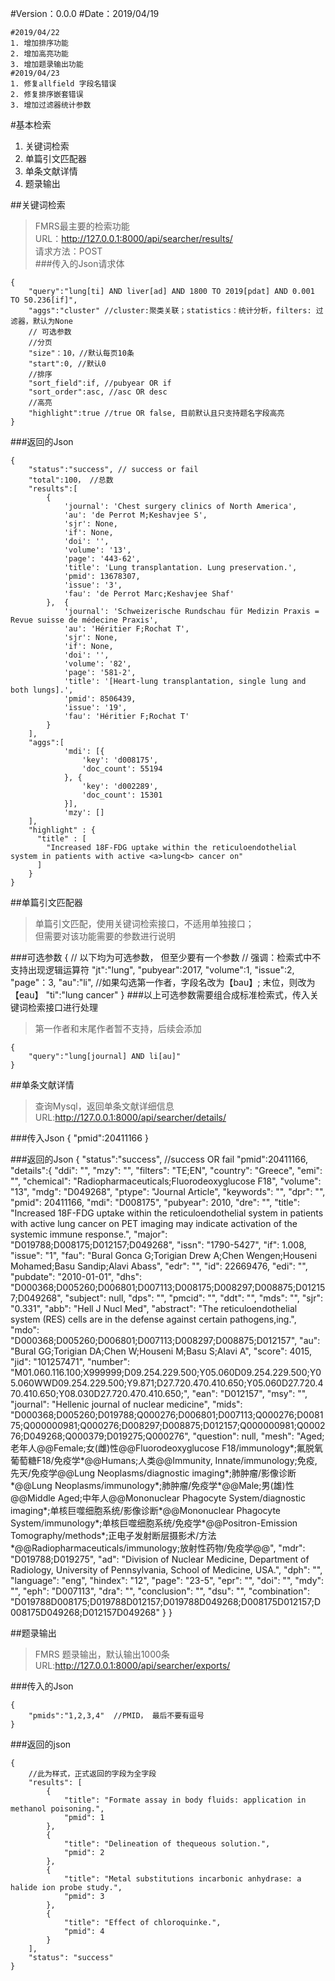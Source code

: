 #Version：0.0.0
#Date：2019/04/19

	#2019/04/22
	1. 增加排序功能
	2. 增加高亮功能
	3. 增加题录输出功能
	#2019/04/23
	1. 修复allfield 字段名错误
	2. 修复排序嵌套错误
	3. 增加过滤器统计参数


#基本检索
1. 关键词检索
2. 单篇引文匹配器
3. 单条文献详情
4. 题录输出

##关键词检索
>FMRS最主要的检索功能  
>URL：http://127.0.0.1:8000/api/searcher/results/  
>请求方法：POST  
###传入的Json请求体  

	{
		"query":"lung[ti] AND liver[ad] AND 1800 TO 2019[pdat] AND 0.001 TO 50.236[if]", 
		"aggs":"cluster" //cluster:聚类关联；statistics：统计分析，filters: 过滤器，默认为None
		// 可选参数
		//分页
		"size"：10，//默认每页10条
		"start":0, //默认0
		//排序
		"sort_field":if, //pubyear OR if
		"sort_order":asc, //asc OR desc 
		//高亮
		"highlight":true //true OR false, 目前默认且只支持题名字段高亮
	}

###返回的Json

	{
		"status":"success", // success or fail
		"total":100， //总数
		"results":[
			{
				'journal': 'Chest surgery clinics of North America',
				'au': 'de Perrot M;Keshavjee S',
				'sjr': None,
				'if': None,
				'doi': '',
				'volume': '13',
				'page': '443-62',
				'title': 'Lung transplantation. Lung preservation.',
				'pmid': 13678307,
				'issue': '3',
				'fau': 'de Perrot Marc;Keshavjee Shaf'
			},  {
				'journal': 'Schweizerische Rundschau für Medizin Praxis = Revue suisse de médecine Praxis',
				'au': 'Héritier F;Rochat T',
				'sjr': None,
				'if': None,
				'doi': '',
				'volume': '82',
				'page': '581-2',
				'title': '[Heart-lung transplantation, single lung and both lungs].',
				'pmid': 8506439,
				'issue': '19',
				'fau': 'Héritier F;Rochat T'
			}
		],
		"aggs":[
				'mdi': [{
					'key': 'd008175',
					'doc_count': 55194
				}, {
					'key': 'd002289',
					'doc_count': 15301
				}],
				'mzy': []
		],
        "highlight" : {
          "title" : [
            "Increased 18F-FDG uptake within the reticuloendothelial system in patients with active <a>lung<b> cancer on"
          ]
        }
	}

##单篇引文匹配器
>单篇引文匹配，使用关键词检索接口，不适用单独接口；  
>但需要对该功能需要的参数进行说明

###可选参数
	{
		// 以下均为可选参数， 但至少要有一个参数
		// 强调：检索式中不支持出现逻辑运算符
		"jt":"lung",
		"pubyear":2017,
		"volume":1,
		"issue":2,
		"page"：3,
		"au":"li", //如果勾选第一作者，字段名改为【bau】; 末位，则改为【eau】
		"ti":"lung cancer"
	}
###以上可选参数需要组合成标准检索式，传入关键词检索接口进行处理
>第一作者和末尾作者暂不支持，后续会添加

	{
		"query":"lung[journal] AND li[au]"
	}

##单条文献详情
>查询Mysql，返回单条文献详细信息
>URL:http://127.0.0.1:8000/api/searcher/details/  

###传入Json
	{
		"pmid":20411166
	}

###返回的Json
	{
		"status":"success", //success OR fail
		"pmid":20411166,
		"details":{
			"ddi": "",
			"mzy": "",
			"filters": "TE;EN",
			"country": "Greece",
			"emi": "",
			"chemical": "Radiopharmaceuticals;Fluorodeoxyglucose F18",
			"volume": "13",
			"mdg": "D049268",
			"ptype": "Journal Article",
			"keywords": "",
			"dpr": "",
			"pmid": 20411166,
			"mdi": "D008175",
			"pubyear": 2010,
			"dre": "",
			"title": "Increased 18F-FDG uptake within the reticuloendothelial system in patients with active lung cancer on PET imaging may indicate activation of the systemic immune response.",
			"major": "D019788;D008175;D012157;D049268",
			"issn": "1790-5427",
			"if": 1.008,
			"issue": "1",
			"fau": "Bural Gonca G;Torigian Drew A;Chen Wengen;Houseni Mohamed;Basu Sandip;Alavi Abass",
			"edr": "",
			"id": 22669476,
			"edi": "",
			"pubdate": "2010-01-01",
			"dhs": "D000368;D005260;D006801;D007113;D008175;D008297;D008875;D012157;D049268",
			"subject": null,
			"dps": "",
			"pmcid": "",
			"ddt": "",
			"mds": "",
			"sjr": "0.331",
			"abb": "Hell J Nucl Med",
			"abstract": "The reticuloendothelial system (RES) cells are in the defense against certain pathogens,ing.",
			"mdo": "D000368;D005260;D006801;D007113;D008297;D008875;D012157",
			"au": "Bural GG;Torigian DA;Chen W;Houseni M;Basu S;Alavi A",
			"score": 4015,
			"jid": "101257471",
			"number": "M01.060.116.100;X999999;D09.254.229.500;Y05.060D09.254.229.500;Y05.060WWD09.254.229.500;Y9.871;D27.720.470.410.650;Y05.060D27.720.470.410.650;Y08.030D27.720.470.410.650;",
			"ean": "D012157",
			"msy": "",
			"journal": "Hellenic journal of nuclear medicine",
			"mids": "D000368;D005260;D019788;Q000276;D006801;D007113;Q000276;D008175;Q000000981;Q000276;D008297;D008875;D012157;Q000000981;Q000276;D049268;Q000379;D019275;Q000276",
			"question": null,
			"mesh": "Aged;老年人@@Female;女(雌)性@@Fluorodeoxyglucose F18/immunology*;氟脱氧葡萄糖F18/免疫学*@@Humans;人类@@Immunity, Innate/immunology;免疫, 先天/免疫学@@Lung Neoplasms/diagnostic imaging*;肺肿瘤/影像诊断*@@Lung Neoplasms/immunology*;肺肿瘤/免疫学*@@Male;男(雄)性@@Middle Aged;中年人@@Mononuclear Phagocyte System/diagnostic imaging*;单核巨噬细胞系统/影像诊断*@@Mononuclear Phagocyte System/immunology*;单核巨噬细胞系统/免疫学*@@Positron-Emission Tomography/methods*;正电子发射断层摄影术/方法*@@Radiopharmaceuticals/immunology;放射性药物/免疫学@@",
			"mdr": "D019788;D019275",
			"ad": "Division of Nuclear Medicine, Department of Radiology, University of Pennsylvania, School of Medicine, USA.",
			"dph": "",
			"language": "eng",
			"hindex": "12",
			"page": "23-5",
			"epr": "",
			"doi": "",
			"mdy": "",
			"eph": "D007113",
			"dra": "",
			"conclusion": "",
			"dsu": "",
			"combination": "D019788D008175;D019788D012157;D019788D049268;D008175D012157;D008175D049268;D012157D049268"
		}
	}

##题录输出
>FMRS 题录输出，默认输出1000条
>URL:http://127.0.0.1:8000/api/searcher/exports/  

###传入的Json

	{
		"pmids":"1,2,3,4"  //PMID， 最后不要有逗号
	}

###返回的json 

	{	
		//此为样式，正式返回的字段为全字段
	    "results": [
	        {
	            "title": "Formate assay in body fluids: application in methanol poisoning.",
	            "pmid": 1
	        },
	        {
	            "title": "Delineation of thequeous solution.",
	            "pmid": 2
	        },
	        {
	            "title": "Metal substitutions incarbonic anhydrase: a halide ion probe study.",
	            "pmid": 3
	        },
	        {
	            "title": "Effect of chloroquinke.",
	            "pmid": 4
	        }
	    ],
	    "status": "success"
	}